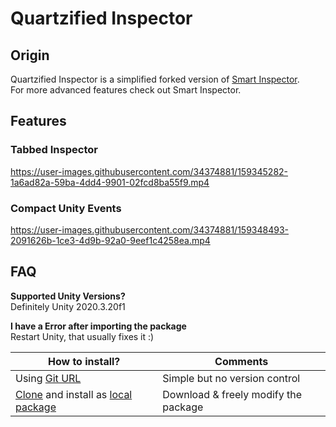 # Quartzified Inspector
 
## Origin
Quartzified Inspector is a simplified forked version of [Smart Inspector](https://github.com/neon-age/Smart-Inspector).  
For more advanced features check out Smart Inspector.

## Features
### Tabbed Inspector
https://user-images.githubusercontent.com/34374881/159345282-1a6ad82a-59ba-4dd4-9901-02fcd8ba55f9.mp4

### Compact Unity Events
https://user-images.githubusercontent.com/34374881/159348493-2091626b-1ce3-4d9b-92a0-9eef1c4258ea.mp4

## FAQ
**Supported Unity Versions?**  
Definitely Unity 2020.3.20f1

**I have a Error after importing the package**  
Restart Unity, that usually fixes it :)

| **How to install?** | Comments |
|-------------|-------------|
| Using [Git URL](https://docs.unity3d.com/Manual/upm-ui-giturl.html) | Simple but no version control |
| [Clone](https://docs.github.com/en/repositories/creating-and-managing-repositories/cloning-a-repository#cloning-a-repository-to-github-desktop) and install as [local package](https://docs.unity3d.com/Manual/upm-ui-local.html) | Download & freely modify the package|

